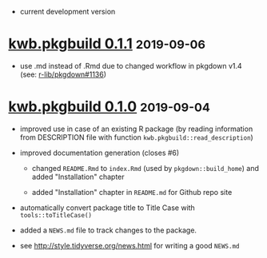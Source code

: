 * current development version

# [kwb.pkgbuild 0.1.1](https://github.com/KWB-R/kwb.pkgbuild/releases/tag/v0.1.1) <small>2019-09-06</small>

* use .md instead of .Rmd due to changed workflow in pkgdown v1.4 (see: [r-lib/pkgdown#1136](https://github.com/r-lib/pkgdown/issues/1136))

# [kwb.pkgbuild 0.1.0](https://github.com/KWB-R/kwb.pkgbuild/releases/tag/v0.1.0) <small>2019-09-04</small>

* improved use in case of an existing R package (by reading information from 
DESCRIPTION file with function `kwb.pkgbuild::read_description`)

* improved documentation generation (closes #6)

   +  changed `README.Rmd` to `index.Rmd` (used by `pkgdown::build_home`) and added 
      "Installation" chapter 

   + added "Installation" chapter in `README.md` for Github repo site

* automatically convert package title to Title Case with `tools::toTitleCase()` 

* added a `NEWS.md` file to track changes to the package.

* see http://style.tidyverse.org/news.html for writing a good `NEWS.md`


